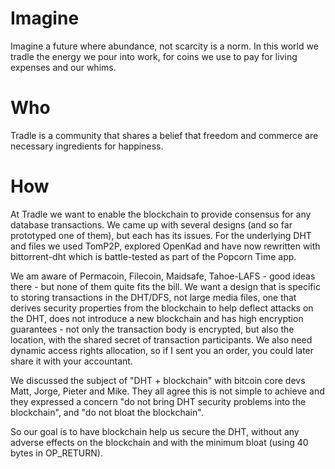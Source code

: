 Imagine
=======

Imagine a future where abundance, not scarcity is a norm. In this world we tradle the energy we pour into work, for coins we use to pay for living expenses and our whims.

Who
===
Tradle is a community that shares a belief that freedom and commerce are necessary ingredients for happiness. 

How
===
At Tradle we want to enable the blockchain to provide consensus for any database transactions. We came up with several designs (and so far prototyped one of them), but each has its issues. For the underlying DHT and files we used TomP2P, explored OpenKad and have now rewritten with bittorrent-dht which is battle-tested as part of the Popcorn Time app.

We am aware of Permacoin, Filecoin, Maidsafe, Tahoe-LAFS - good ideas there - but none of them quite fits the bill. We want a design that is specific to storing transactions in the DHT/DFS, not large media files, one that derives security properties from the blockchain to help deflect attacks on the DHT, does not introduce a new blockchain and has high encryption guarantees - not only the transaction body is encrypted, but also the location, with the shared secret of transaction participants. We also need dynamic access rights allocation, so if I sent you an order, you could later share it with your accountant.

We discussed the subject of "DHT + blockchain" with bitcoin core devs Matt, Jorge, Pieter and Mike. They all agree this is not simple to achieve and they expressed a concern "do not bring DHT security problems into the blockchain", and "do not bloat the blockchain".

So our goal is to have blockchain help us secure the DHT, without any adverse effects on the blockchain and with the minimum bloat (using 40 bytes in OP_RETURN).


